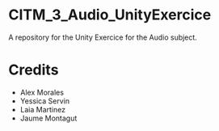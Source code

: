 # CITM_3_Audio_UnityExercice
A repository for the Unity Exercice for the Audio subject.

# Credits
- Alex Morales
- Yessica Servin
- Laia Martinez
- Jaume Montagut
